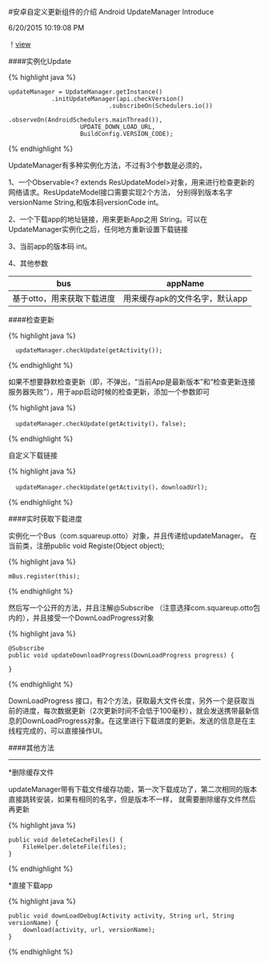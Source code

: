 #安卓自定义更新组件的介绍
Android UpdateManager Introduce

6/20/2015 10:19:08 PM 

！[view](./view.gif)

####实例化Update

{% highlight java %}

	updateManager = UpdateManager.getInstance()
                .initUpdateManager(api.checkVersion()
                                .subscribeOn(Schedulers.io())
                                .observeOn(AndroidSchedulers.mainThread()),
                        UPDATE_DOWN_LOAD_URL,
                        BuildConfig.VERSION_CODE);
{% endhighlight %}

UpdateManager有多种实例化方法，不过有3个参数是必须的，

1、一个Observable<? extends ResUpdateModel>对象，用来进行检查更新的网络请求。ResUpdateModel接口需要实现2个方法，
分别得到版本名字versionName String,和版本码versionCode int。

2、一个下载app的地址链接，用来更新App之用 String。可以在UpdateManager实例化之后，任何地方重新设置下载链接

3、当前app的版本码 int。

4、其他参数

| bus |appName|
|:---:|:----:|
|基于otto，用来获取下载进度|用来缓存apk的文件名字，默认app|

####检查更新

{% highlight java %}

	  updateManager.checkUpdate(getActivity());

{% endhighlight %}

如果不想要静默检查更新（即，不弹出，“当前App是最新版本”和“检查更新连接服务器失败”），用于app启动时候的检查更新，添加一个参数即可


{% highlight java %}

	  updateManager.checkUpdate(getActivity()，false);

{% endhighlight %}

自定义下载链接


{% highlight java %}

	  updateManager.checkUpdate(getActivity()，downloadUrl);

{% endhighlight %}

####实时获取下载进度

实例化一个Bus（com.squareup.otto）对象，并且传递给updateManager。
在当前类，注册public void Registe(Object object);


{% highlight java %}

	mBus.register(this);

{% endhighlight %}

然后写一个公开的方法，并且注解@Subscribe （注意选择com.squareup.otto包内的），并且接受一个DownLoadProgress对象

{% highlight java %}
	
    @Subscribe
    public void updateDownloadProgress(DownLoadProgress progress) {
        
    }

{% endhighlight %}

DownLoadProgress 接口，有2个方法，获取最大文件长度，另外一个是获取当前的进度，每次数据更新（2次更新时间不会低于100毫秒），就会发送携带最新信息的DownLoadProgress对象。在这里进行下载进度的更新。发送的信息是在主线程完成的，可以直接操作UI。


####其他方法

---
*删除缓存文件

updateManager带有下载文件缓存功能，第一次下载成功了，第二次相同的版本直接跳转安装，如果有相同的名字，但是版本不一样，
就需要删除缓存文件然后再更新

{% highlight java %}
	
    public void deleteCacheFiles() {
        FileHelper.deleteFile(files);
    }

{% endhighlight %}

*直接下载app

{% highlight java %}
	
    public void downLoadDebug(Activity activity, String url, String versionName) {
        download(activity, url, versionName);
    }

{% endhighlight %}

